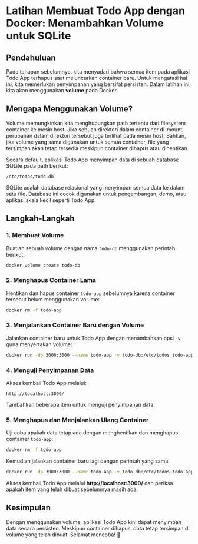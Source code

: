 # Latihan Membuat Todo App dengan Docker: Menambahkan Volume untuk SQLite

## Pendahuluan
Pada tahapan sebelumnya, kita menyadari bahwa semua item pada aplikasi Todo App terhapus saat meluncurkan container baru. Untuk mengatasi hal ini, kita memerlukan penyimpanan yang bersifat persisten. Dalam latihan ini, kita akan menggunakan **volume** pada Docker.

## Mengapa Menggunakan Volume?
Volume memungkinkan kita menghubungkan path tertentu dari filesystem container ke mesin host. Jika sebuah direktori dalam container di-mount, perubahan dalam direktori tersebut juga terlihat pada mesin host. Bahkan, jika volume yang sama digunakan untuk semua container, file yang tersimpan akan tetap tersedia meskipun container dihapus atau dihentikan.

Secara default, aplikasi Todo App menyimpan data di sebuah database SQLite pada path berikut:

```
/etc/todos/todo.db
```

SQLite adalah database relasional yang menyimpan semua data ke dalam satu file. Database ini cocok digunakan untuk pengembangan, demo, atau aplikasi skala kecil seperti Todo App.

## Langkah-Langkah

### 1. Membuat Volume
Buatlah sebuah volume dengan nama `todo-db` menggunakan perintah berikut:

```sh
docker volume create todo-db
```

### 2. Menghapus Container Lama
Hentikan dan hapus container `todo-app` sebelumnya karena container tersebut belum menggunakan volume:

```sh
docker rm -f todo-app
```

### 3. Menjalankan Container Baru dengan Volume
Jalankan container baru untuk Todo App dengan menambahkan opsi `-v` guna menyertakan volume:

```sh
docker run -dp 3000:3000 --name todo-app -v todo-db:/etc/todos todo-app:v2
```

### 4. Menguji Penyimpanan Data
Akses kembali Todo App melalui:

```
http://localhost:3000/
```

Tambahkan beberapa item untuk menguji penyimpanan data.

### 5. Menghapus dan Menjalankan Ulang Container
Uji coba apakah data tetap ada dengan menghentikan dan menghapus container `todo-app`:

```sh
docker rm -f todo-app
```

Kemudian jalankan container baru lagi dengan perintah yang sama:

```sh
docker run -dp 3000:3000 --name todo-app -v todo-db:/etc/todos todo-app:v2
```

Akses kembali Todo App melalui **http://localhost:3000/** dan periksa apakah item yang telah dibuat sebelumnya masih ada.

## Kesimpulan
Dengan menggunakan volume, aplikasi Todo App kini dapat menyimpan data secara persisten. Meskipun container dihapus, data tetap tersimpan di volume yang telah dibuat. Selamat mencoba! 🎉